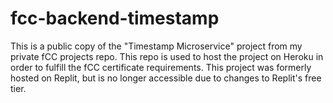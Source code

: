 # fcc-backend-timestamp
 
This is a public copy of the "Timestamp Microservice" project from my private fCC projects repo. This repo is used to host the project on Heroku in order to fulfill the fCC certificate requirements. This project was formerly hosted on Replit, but is no longer accessible due to changes to Replit's free tier.


